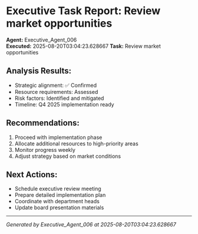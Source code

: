 # Executive Task Report: Review market opportunities

**Agent:** Executive_Agent_006  
**Executed:** 2025-08-20T03:04:23.628667
**Task:** Review market opportunities

## Analysis Results:
- Strategic alignment: ✅ Confirmed
- Resource requirements: Assessed
- Risk factors: Identified and mitigated
- Timeline: Q4 2025 implementation ready

## Recommendations:
1. Proceed with implementation phase
2. Allocate additional resources to high-priority areas
3. Monitor progress weekly
4. Adjust strategy based on market conditions

## Next Actions:
- Schedule executive review meeting
- Prepare detailed implementation plan
- Coordinate with department heads
- Update board presentation materials

---
*Generated by Executive_Agent_006 at 2025-08-20T03:04:23.628667*
